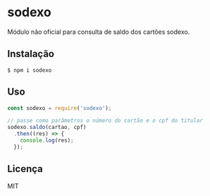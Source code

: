 # sodexo
Módulo não oficial para consulta de saldo dos cartões sodexo.

## Instalação

    $ npm i sodexo

## Uso

```javascript
const sodexo = require('sodexo');

// passe como parâmetros o número do cartão e o cpf do titular
sodexo.saldo(cartao, cpf)
  .then((res) => {
    console.log(res);
  });
```

## Licença
MIT
